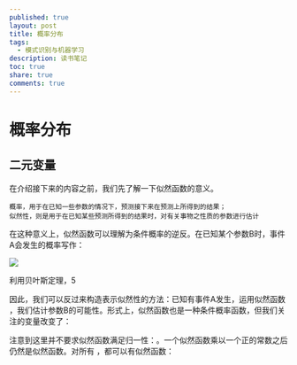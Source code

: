 ```yaml
---
published: true
layout: post
title: 概率分布
tags:
  - 模式识别与机器学习
description: 读书笔记
toc: true
share: true
comments: true
---
```

# 概率分布

## 二元变量

在介绍接下来的内容之前，我们先了解一下似然函数的意义。

	概率，用于在已知一些参数的情况下，预测接下来在预测上所得到的结果；
    似然性，则是用于在已知某些预测所得到的结果时，对有关事物之性质的参数进行估计

在这种意义上，似然函数可以理解为条件概率的逆反。在已知某个参数B时，事件A会发生的概率写作：

<img src="http://chart.googleapis.com/chart?cht=tx&chl=$$ P(A\mid B)={\frac{P(A,B)}{P(B)}}\! $$" style="border:center;">



利用贝叶斯定理，5


因此，我们可以反过来构造表示似然性的方法：已知有事件A发生，运用似然函数 ，我们估计参数B的可能性。形式上，似然函数也是一种条件概率函数，但我们关注的变量改变了：


注意到这里并不要求似然函数满足归一性：。一个似然函数乘以一个正的常数之后仍然是似然函数。对所有 ，都可以有似然函数：
